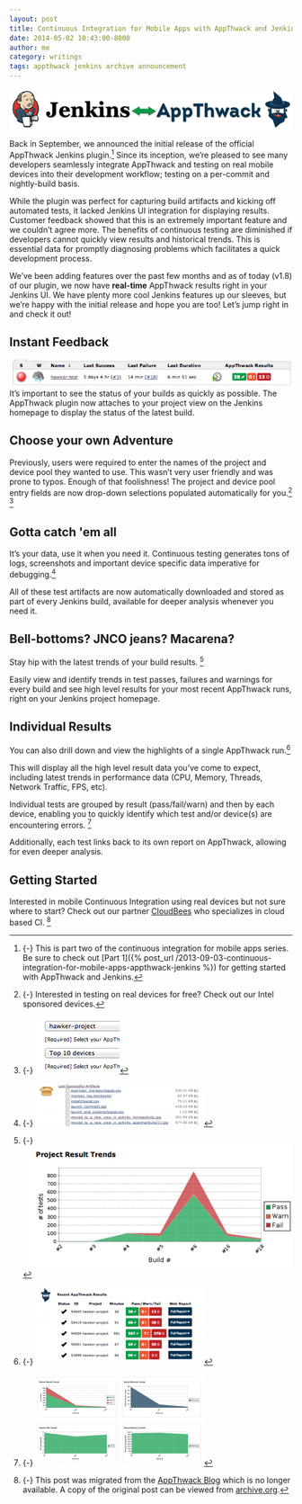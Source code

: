 ```yaml
---
layout: post
title: Continuous Integration for Mobile Apps with AppThwack and Jenkins (Part 2)
date: 2014-05-02 10:43:00-8000
author: me
category: writings
tags: appthwack jenkins archive announcement
---
```

![](/assets/images/posts/jenkins-appthwack-header.png)

Back in September, we announced the initial release of the official AppThwack Jenkins plugin.[^part-1] Since its inception, we’re pleased to see many developers seamlessly integrate AppThwack and testing on real mobile devices into their development workflow; testing on a per-commit and nightly-build basis.

[^part-1]: {-}
  This is part two of the continuous integration for mobile apps series.
  Be sure to check out [Part 1]({% post_url /2013-09-03-continuous-integration-for-mobile-apps-appthwack-jenkins %}) for getting started with AppThwack and Jenkins.

While the plugin was perfect for capturing build artifacts and kicking off automated tests, it lacked Jenkins UI integration for displaying results. Customer feedback showed that this is an extremely important feature and we couldn’t agree more. The benefits of continuous testing are diminished if developers cannot quickly view results and historical trends. This is essential data for promptly diagnosing problems which facilitates a quick development process.

We’ve been adding features over the past few months and as of today (v1.8) of our plugin, we now have **real-time** AppThwack results right in your Jenkins UI. We have plenty more cool Jenkins features up our sleeves, but we’re happy with the initial release and hope you are too! Let’s jump right in and check it out!

## Instant Feedback

![Build Status](/assets/images/posts/jenkins-appthwack-build-status.png)
It’s important to see the status of your builds as quickly as possible. The AppThwack plugin now attaches to your project view on the Jenkins homepage to display the status of the latest build.

## Choose your own Adventure

Previously, users were required to enter the names of the project and device pool they wanted to use. This wasn’t very user friendly and was prone to typos. Enough of that foolishness! The project and device pool entry fields are now drop-down selections populated automatically for you.[^intel] [^project-settings]

[^project-settings]: {-}
   ![Project Settings](/assets/images/posts/jenkins-appthwack-settings.png)
[^intel]: {-}
   Interested in testing on real devices for free? Check out our Intel sponsored devices.

## Gotta catch 'em all

It’s your data, use it when you need it. Continuous testing generates tons of logs, screenshots and important device specific data imperative for debugging.[^artifacts-list]

[^artifacts-list]: {-}
   ![Artifacts list](/assets/images/posts/jenkins-appthwack-artifacts.png)

All of these test artifacts are now automatically downloaded and stored as part of every Jenkins build, available for deeper analysis whenever you need it.

## Bell-bottoms? JNCO jeans? Macarena?

Stay hip with the latest trends of your build results. [^project-results]

[^project-results]: {-}
   ![Project Result Trends](/assets/images/posts/jenkins-appthwack-result-graph.png)

Easily view and identify trends in test passes, failures and warnings for every build and see high level results for your most recent AppThwack runs, right on your Jenkins project homepage.

## Individual Results

You can also drill down and view the highlights of a single AppThwack run.[^recent-results]

This will display all the high level result data you’ve come to expect, including latest trends in performance data (CPU, Memory, Threads, Network Traffic, FPS, etc).

[^recent-results]: {-}
   ![Recent Results](/assets/images/posts/jenkins-appthwack-results-table.png)

Individual tests are grouped by result (pass/fail/warn) and then by each device, enabling you to quickly identify which test and/or device(s) are encountering errors. [^report-graphs]

Additionally, each test links back to its own report on AppThwack, allowing for even deeper analysis.

[^report-graphs]: {-}
   ![Report Graphs](/assets/images/posts/jenkins-appthwack-report-graphs.png)

## Getting Started

Interested in mobile Continuous Integration using real devices but not sure where to start? Check out our partner [CloudBees](https://www.cloudbees.com/) who specializes in cloud based CI. [^archived]

[^archived]: {-}
  This post was migrated from the [AppThwack Blog](https://blog.appthwack.com) which is no longer available.
  A copy of the original post can be viewed from [archive.org](https://web.archive.org/web/20140718005710/http://blog.appthwack.com/continuous-integration-for-mobile-apps-appthwack-jenkins-part-2/
).
